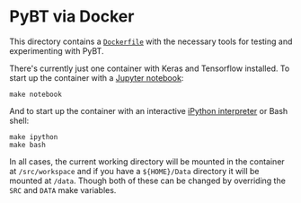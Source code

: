 # PyBT via Docker

This directory contains a [`Dockerfile`](https://docs.docker.com/) with the necessary tools for testing and experimenting with PyBT.

There's currently just one container with Keras and Tensorflow installed.
To start up the container with a [Jupyter notebook](http://jupyter.org/):

```
make notebook
```

And to start up the container with an interactive [iPython interpreter](https://ipython.org/) or Bash shell:

```
make ipython
make bash
```

In all cases, the current working directory will be mounted in the container at `/src/workspace` and if you have a `${HOME}/Data` directory it will be mounted at `/data`. Though both of these can be changed by overriding the `SRC` and `DATA` make variables.

